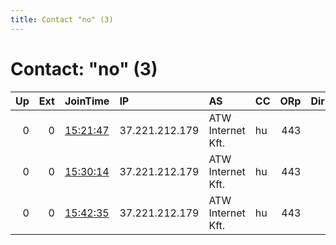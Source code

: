 ```yaml
---
title: Contact "no" (3)
---
```


# Contact: "no" (3)

|   Up |   Ext | JoinTime                                                                                              | IP             | AS                | CC   |   ORp |   Dirp | OS    | Version   | Nickname    |   eFamMembers |
|-----:|------:|:------------------------------------------------------------------------------------------------------|:---------------|:------------------|:-----|------:|-------:|:------|:----------|:------------|--------------:|
|    0 |     0 | [15:21:47](https://nusenu.github.io/OrNetStats/w/relay/E481F190F49BEFF3C9269F3BC8670668FF51E55E.html) | 37.221.212.179 | ATW Internet Kft. | hu   |   443 |      0 | Linux | 0.4.7.13  | onionfield2 |             1 |
|    0 |     0 | [15:30:14](https://nusenu.github.io/OrNetStats/w/relay/4D59A30719C680ADDCCF3548B68031B9B3381694.html) | 37.221.212.179 | ATW Internet Kft. | hu   |   443 |      0 | Linux | 0.4.7.13  | onionfield2 |             1 |
|    0 |     0 | [15:42:35](https://nusenu.github.io/OrNetStats/w/relay/9D58643FF4B2A1AD464567C7E2E775FAB9FB9E61.html) | 37.221.212.179 | ATW Internet Kft. | hu   |   443 |      0 | Linux | 0.4.7.13  | onionfield2 |             1 |
